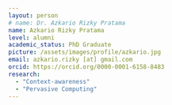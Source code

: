 ```yaml
---
layout: person
# name: Dr. Azkario Rizky Pratama
name: Azkario Rizky Pratama
level: alumni
academic_status: PhD Graduate
picture: /assets/images/profile/azkario.jpg
email: azkario.rizky [at] gmail.com
orcid: https://orcid.org/0000-0001-6158-8483
research:
  - "Context-awareness"
  - "Pervasive Computing"
---
```


